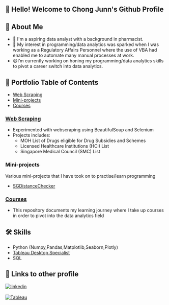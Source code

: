 ## 👋 Hello! Welcome to Chong Junn's Github Profile 

## 🚀 About Me
- 🔭 I'm a aspiring data analyst with a background in pharmacist.
- 🌱 My interest in programming/data analytics was sparked when I was working as a Regulatory Affairs Personnel where the use of VBA had enabled me to automate many manual processes at work. 
- 😄I’m currently working on honing my programming/data analytics skills to pivot a career switch into data analytics.

## 💬  Portfolio Table of Contents
- [Web Scraping](#webscraping)
- [Mini-projects](#Mini-projects)
- [Courses](#courses)

<a id='webscraping'></a>
### <a href=https://github.com/chongjunn-tech/webscraping>Web Scraping</a>
- Experimented with webscraping using BeautifulSoup and Selenium
- Projects includes:
  - MOH List of Drugs eligible for Drug Subsidies and Schemes
  - Licensed Healthcare Institutions (HCI) List
  -  Singapore Medical Council (SMC) List   

<a id='Mini-projects'></a>
### Mini-projects
Various mini-projects that I have took on to practise/learn programming
- <a href=https://github.com/chongjunn-tech/SGDistanceChecker>SGDistanceChecker</a>
  
<a id='courses'></a>
### <a href=https://github.com/chongjunn-tech/data-analyst-journey>Courses</a>
- This repository documents my learning journey where I take up courses in order to pivot into the data analytics field

## 🛠 Skills
- Python (Numpy,Pandas,Matplotlib,Seaborn,Plotly)
- [Tableau Desktop Specialist](https://www.credly.com/badges/c11bc2e5-4f23-42c3-93d5-ba06c4b782cc/public_url)
- SQL

## 🔗 Links to other profile
[![linkedin](https://img.shields.io/badge/linkedin-0A66C2?style=for-the-badge&logo=linkedin&logoColor=white)](https://www.linkedin.com/in/chong-junn/)
<br></br>
[![Tableau](https://img.shields.io/badge/-Tableau-orange)](https://public.tableau.com/app/profile/chong.junn)









<!--
**chongjunn-tech/chongjunn-tech** is a ✨ _special_ ✨ repository because its `README.md` (this file) appears on your GitHub profile.

Here are some ideas to get you started:

- 🔭 I’m currently working on ...
- 🌱 I’m currently learning ...
- 👯 I’m looking to collaborate on ...
- 🤔 I’m looking for help with ...
- 💬 Ask me about ...
- 📫 How to reach me: ...
- 😄 Pronouns: ...
- ⚡ Fun fact: ...
-->
